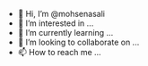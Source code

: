 - 👋 Hi, I’m @mohsenasali
- 👀 I’m interested in ...
- 🌱 I’m currently learning ...
- 💞️ I’m looking to collaborate on ...
- 📫 How to reach me ...

<!---
mohsenasali/mohsenasali is a ✨ special ✨ repository because its `README.md` (this file) appears on your GitHub profile.
You can click the Preview link to take a look at your changes.
--->
